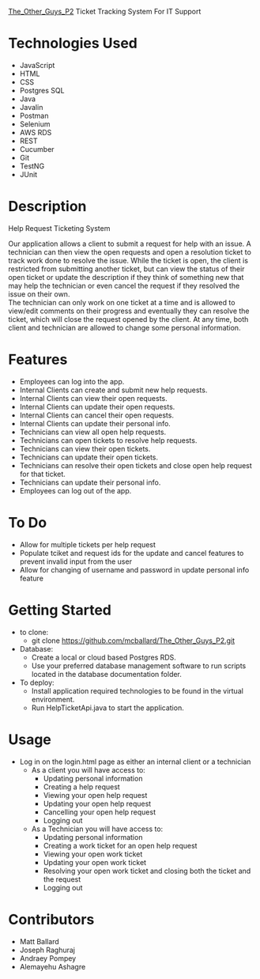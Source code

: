 [The_Other_Guys_P2](https://github.com/Alex4740/The_Other_Guys_P2.git)
Ticket Tracking System For IT Support

# Technologies Used
- JavaScript
- HTML
- CSS
- Postgres SQL
- Java
- Javalin
- Postman
- Selenium
- AWS RDS
- REST
- Cucumber
- Git
- TestNG
- JUnit

# Description
Help Request Ticketing System

Our application allows a client to submit a request for help with an issue. A technician can then view the open requests 
and open a resolution ticket to track work done to resolve the issue.  While the ticket is open, the client is restricted 
from submitting another ticket, but can view the status of their open ticket or update the description if they think of 
something new that may help the technician or even cancel the request if they resolved the issue on their own.  
The technician can only work on one ticket at a time and is allowed to view/edit comments on their progress and 
eventually they can resolve the ticket, which will close the request opened by the client.
At any time, both client and technician are allowed to change some personal information.

# Features
- Employees can log into the app.
- Internal Clients can create and submit new help requests.
- Internal Clients can view their open requests.
- Internal Clients can update their open requests.
- Internal Clients can cancel their open requests.
- Internal Clients can update their personal info.
- Technicians can view all open help requests.
- Technicians can open tickets to resolve help requests.
- Technicians can view their open tickets.
- Technicians can update their open tickets.
- Technicians can resolve their open tickets and close open help request for that ticket.
- Technicians can update their personal info.
- Employees can log out of the app.

# To Do
- Allow for multiple tickets per help request
- Populate tciket and request ids for the update and cancel features
  to prevent invalid input from the user
- Allow for changing of username and password in update personal info feature

# Getting Started
- to clone:
  - git clone https://github.com/mcballard/The_Other_Guys_P2.git
- Database:
  - Create a local or cloud based Postgres RDS.
  - Use your preferred database management software to run scripts located in the database documentation folder.
- To deploy:
  - Install application required technologies to be found in the virtual environment.
  - Run HelpTicketApi.java to start the application. 

# Usage
- Log in on the login.html page as either an internal client or a technician
  - As a client you will have access to:
     - Updating personal information 
     - Creating a help request
     - Viewing your open help request
     - Updating your open help request
     - Cancelling your open help request
     - Logging out
  - As a Technician you will have access to: 
     - Updating personal information
     - Creating a work ticket for an open help request
     - Viewing your open work ticket
     - Updating your open work ticket
     - Resolving your open work ticket and closing both the ticket and the request
     - Logging out

# Contributors
  - Matt Ballard
  - Joseph Raghuraj
  - Andraey Pompey
  - Alemayehu Ashagre
  

